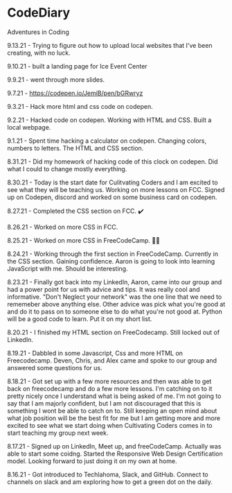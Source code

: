  # CodeDiary
Adventures in Coding 

9.13.21 - Trying to figure out how to upload local websites that I've been creating, with no luck. 

9.10.21 - built a landing page for Ice Event Center

9.9.21 - went through more slides. 

9.7.21 - https://codepen.io/JemiB/pen/bGRwryz

9.3.21 - Hack more html and css code on codepen. 

9.2.21 - Hacked code on codepen. Working with HTML and CSS. Built a local webpage. 

9.1.21 - Spent time hacking a calculator on codepen. Changing colors, numbers to letters. The HTML and CSS section. 

8.31.21 - Did my homework of hacking code of this clock on codepen. Did what I could to change mostly everything. 

8.30.21 - Today is the start date for Culitvating Coders and I am excited to see what they will be teaching us. Working on more lessons on FCC. Signed up on Codepen, discord and worked on some business card on codepen. 

8.27.21 - Completed the CSS section on FCC. :heavy_check_mark:

8.26.21 - Worked on more CSS in FCC. 

8.25.21 - Worked on more CSS in FreeCodeCamp. :woman_technologist:

8.24.21 - Working through the first section in FreeCodeCamp. Currently in the CSS section. Gaining confidence. Aaron is going to look into learning JavaScript with me. Should be interesting. 

8.23.21 - Finally got back into my LinkedIn, Aaron, came into our group and had a power point for us with advice and tips. It was really cool and informative. "Don't Neglect your network" was the one line that we need to rememeber above anything else. Other advice was pick what you're good at and do it to pass on to someone else to do what you're not good at. Python will be a good code to learn. Put it on my short list. 

8.20.21 - I finished my HTML section on FreeCodecamp. Still locked out of LinkedIn. 

8.19.21 - Dabbled in some Javascript, Css and more HTML on Freecodecamp. Deven, Chris, and Alex came and spoke to our group and answered some questions for us. 

8.18.21 - Got set up with a few more resources and then was able to get back on freecodecamp and do a few more lessons. I'm catching on to it pretty nicely once I understand what is being asked of me. I'm not going to say that I am majorly confident, but I am not discouraged that this is something I wont be able to catch on to. Still keeping an open mind about what job position will be the best fit for me but I am getting more and more excited to see what we start doing when Cultivating Coders comes in to start teaching my group next week. 

8.17.21 - Signed up on LinkedIn, Meet up, and freeCodeCamp. Actually was able to start some coidng. Started the Responsive Web Design Certification model. Looking forward to just doing it on my own at home. 

8.16.21 - Got introduced to Techlahoma, Slack, and GitHub. Connect to channels on slack and am exploring how to get a green dot on the daily. 

